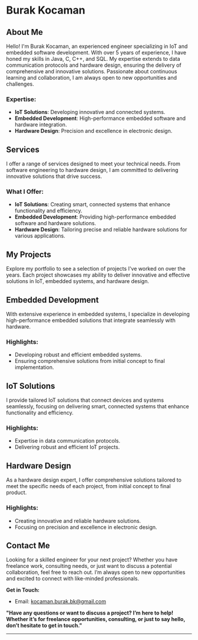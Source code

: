 # Burak Kocaman

## About Me
Hello! I'm Burak Kocaman, an experienced engineer specializing in IoT and embedded software development. With over 5 years of experience, I have honed my skills in Java, C, C++, and SQL. My expertise extends to data communication protocols and hardware design, ensuring the delivery of comprehensive and innovative solutions. Passionate about continuous learning and collaboration, I am always open to new opportunities and challenges.

### Expertise:
- **IoT Solutions**: Developing innovative and connected systems.
- **Embedded Development**: High-performance embedded software and hardware integration.
- **Hardware Design**: Precision and excellence in electronic design.

## Services
I offer a range of services designed to meet your technical needs. From software engineering to hardware design, I am committed to delivering innovative solutions that drive success.

### What I Offer:
- **IoT Solutions**: Creating smart, connected systems that enhance functionality and efficiency.
- **Embedded Development**: Providing high-performance embedded software and hardware solutions.
- **Hardware Design**: Tailoring precise and reliable hardware solutions for various applications.

## My Projects
Explore my portfolio to see a selection of projects I've worked on over the years. Each project showcases my ability to deliver innovative and effective solutions in IoT, embedded systems, and hardware design.

## Embedded Development
With extensive experience in embedded systems, I specialize in developing high-performance embedded solutions that integrate seamlessly with hardware.

### Highlights:
- Developing robust and efficient embedded systems.
- Ensuring comprehensive solutions from initial concept to final implementation.

## IoT Solutions
I provide tailored IoT solutions that connect devices and systems seamlessly, focusing on delivering smart, connected systems that enhance functionality and efficiency.

### Highlights:
- Expertise in data communication protocols.
- Delivering robust and efficient IoT projects.

## Hardware Design
As a hardware design expert, I offer comprehensive solutions tailored to meet the specific needs of each project, from initial concept to final product.

### Highlights:
- Creating innovative and reliable hardware solutions.
- Focusing on precision and excellence in electronic design.

## Contact Me
Looking for a skilled engineer for your next project? Whether you have freelance work, consulting needs, or just want to discuss a potential collaboration, feel free to reach out. I’m always open to new opportunities and excited to connect with like-minded professionals.

**Get in Touch:**
- Email: [kocaman.burak.bk@gmail.com](mailto:kocaman.burak.bk@gmail.com)

**"Have any questions or want to discuss a project? I’m here to help! Whether it’s for freelance opportunities, consulting, or just to say hello, don’t hesitate to get in touch."**

---
